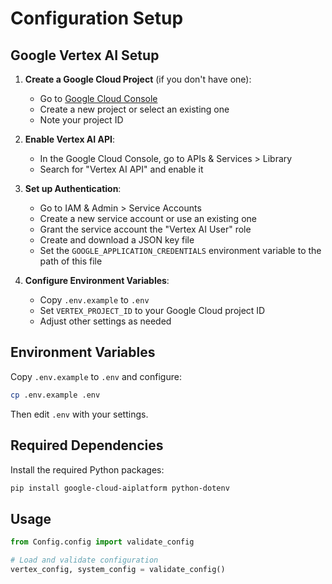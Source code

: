 # Configuration Setup

## Google Vertex AI Setup

1. **Create a Google Cloud Project** (if you don't have one):
   - Go to [Google Cloud Console](https://console.cloud.google.com/)
   - Create a new project or select an existing one
   - Note your project ID

2. **Enable Vertex AI API**:
   - In the Google Cloud Console, go to APIs & Services > Library
   - Search for "Vertex AI API" and enable it

3. **Set up Authentication**:
   - Go to IAM & Admin > Service Accounts
   - Create a new service account or use an existing one
   - Grant the service account the "Vertex AI User" role
   - Create and download a JSON key file
   - Set the `GOOGLE_APPLICATION_CREDENTIALS` environment variable to the path of this file

4. **Configure Environment Variables**:
   - Copy `.env.example` to `.env`
   - Set `VERTEX_PROJECT_ID` to your Google Cloud project ID
   - Adjust other settings as needed

## Environment Variables

Copy `.env.example` to `.env` and configure:

```bash
cp .env.example .env
```

Then edit `.env` with your settings.

## Required Dependencies

Install the required Python packages:

```bash
pip install google-cloud-aiplatform python-dotenv
```

## Usage

```python
from Config.config import validate_config

# Load and validate configuration
vertex_config, system_config = validate_config()
```
